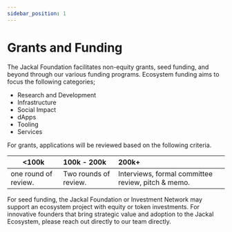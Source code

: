 ```yaml
---
sidebar_position: 1
---
```

# Grants and Funding

The Jackal Foundation facilitates non-equity grants, seed funding, and beyond through our various funding programs. Ecosystem funding aims to focus the following categories;

- Research and Development
- Infrastructure
- Social Impact
- dApps
- Tooling
- Services

For grants, applications will be reviewed based on the following criteria.

| <100k         | 100k - 200k   | 200k+ |
| ------------- |:-------------| :-----|
| one round of review.| Two rounds of review. | Interviews, formal committee review, pitch & memo.


For seed funding, the Jackal Foundation or Investment Network may support an ecosystem project with equity or token investments. For innovative founders that bring strategic value and adoption to the Jackal Ecosystem, please reach out directly to our team directly. 


